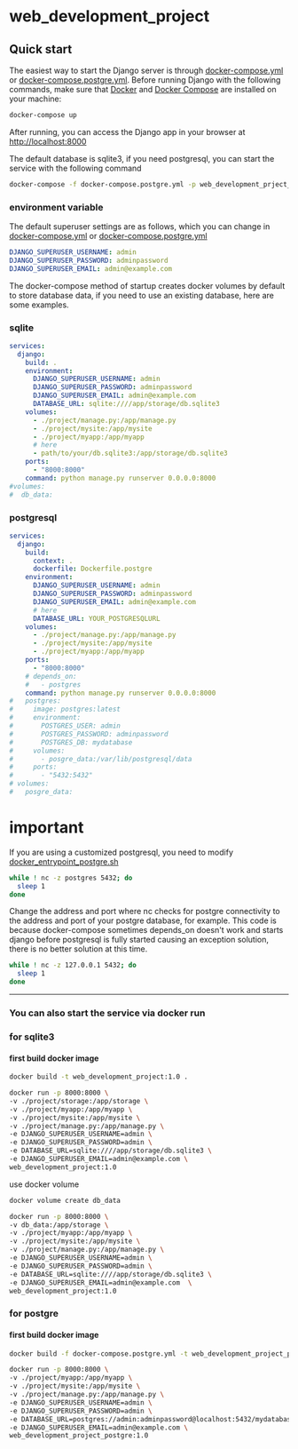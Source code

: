 # web_development_project

## Quick start
The easiest way to start the Django server is through [docker-compose.yml](docker-compose.yml) or [docker-compose.postgre.yml](docker-compose.postgre.yml). Before running Django with the following commands, make sure that [Docker](https://docs.docker.com/get-docker/) and [Docker Compose](https://docs.docker.com/compose/install/) are installed on your machine:

```bash
docker-compose up
```

After running, you can access the Django app in your browser at [http://localhost:8000](http://localhost:8000) 


The default database is sqlite3, if you need postgresql, you can start the service with the following command

```bash
docker-compose -f docker-compose.postgre.yml -p web_development_prject_postgre  up
```
### environment variable

The default superuser settings are as follows, which you can change in [docker-compose.yml](docker-compose.yml) or [docker-compose.postgre.yml](docker-compose.postgre.yml)

```yml
DJANGO_SUPERUSER_USERNAME: admin
DJANGO_SUPERUSER_PASSWORD: adminpassword
DJANGO_SUPERUSER_EMAIL: admin@example.com
```

The docker-compose method of startup creates docker volumes by default to store database data, if you need to use an existing database, here are some examples.
### sqlite
```yml
services:
  django:
    build: .
    environment:
      DJANGO_SUPERUSER_USERNAME: admin
      DJANGO_SUPERUSER_PASSWORD: adminpassword
      DJANGO_SUPERUSER_EMAIL: admin@example.com
      DATABASE_URL: sqlite:////app/storage/db.sqlite3
    volumes:
      - ./project/manage.py:/app/manage.py
      - ./project/mysite:/app/mysite
      - ./project/myapp:/app/myapp
      # here
      - path/to/your/db.sqlite3:/app/storage/db.sqlite3
    ports:
      - "8000:8000"
    command: python manage.py runserver 0.0.0.0:8000
#volumes:
#  db_data:
```
### postgresql

```yml
services:
  django:
    build:
      context: .
      dockerfile: Dockerfile.postgre
    environment:
      DJANGO_SUPERUSER_USERNAME: admin
      DJANGO_SUPERUSER_PASSWORD: adminpassword
      DJANGO_SUPERUSER_EMAIL: admin@example.com
      # here
      DATABASE_URL: YOUR_POSTGRESQLURL
    volumes:
      - ./project/manage.py:/app/manage.py
      - ./project/mysite:/app/mysite
      - ./project/myapp:/app/myapp
    ports:
      - "8000:8000"
    # depends_on:
    #   - postgres
    command: python manage.py runserver 0.0.0.0:8000
#   postgres:
#     image: postgres:latest
#     environment:
#       POSTGRES_USER: admin
#       POSTGRES_PASSWORD: adminpassword
#       POSTGRES_DB: mydatabase
#     volumes:
#       - posgre_data:/var/lib/postgresql/data
#     ports:
#       - "5432:5432"
# volumes:
#   posgre_data:
```

# important
If you are using a customized postgresql, you need to modify [docker_entrypoint_postgre.sh](project/docker_entrypoint_postgre.sh)
```sh
while ! nc -z postgres 5432; do
  sleep 1
done
```
Change the address and port where nc checks for postgre connectivity to the address and port of your postgre database, for example.
This code is because docker-compose sometimes depends_on doesn't work and starts django before postgresql is fully started causing an exception solution, there is no better solution at this time.
```sh
while ! nc -z 127.0.0.1 5432; do
  sleep 1
done
```

---

### You can also start the service via docker run 

### for sqlite3
#### first build docker image
```bash
docker build -t web_development_project:1.0 .
```

```bash
docker run -p 8000:8000 \
-v ./project/storage:/app/storage \
-v ./project/myapp:/app/myapp \
-v ./project/mysite:/app/mysite \
-v ./project/manage.py:/app/manage.py \
-e DJANGO_SUPERUSER_USERNAME=admin \
-e DJANGO_SUPERUSER_PASSWORD=admin \
-e DATABASE_URL=sqlite:////app/storage/db.sqlite3 \
-e DJANGO_SUPERUSER_EMAIL=admin@example.com \
web_development_project:1.0
```

use docker volume

```bash
docker volume create db_data
```
```bash
docker run -p 8000:8000 \
-v db_data:/app/storage \
-v ./project/myapp:/app/myapp \
-v ./project/mysite:/app/mysite \
-v ./project/manage.py:/app/manage.py \
-e DJANGO_SUPERUSER_USERNAME=admin \
-e DJANGO_SUPERUSER_PASSWORD=admin \
-e DATABASE_URL=sqlite:////app/storage/db.sqlite3 \
-e DJANGO_SUPERUSER_EMAIL=admin@example.com  \
web_development_project:1.0
```

### for postgre
#### first build docker image
```bash
docker build -f docker-compose.postgre.yml -t web_development_project_postgre:1.0 .
```

```bash
docker run -p 8000:8000 \
-v ./project/myapp:/app/myapp \
-v ./project/mysite:/app/mysite \
-v ./project/manage.py:/app/manage.py \
-e DJANGO_SUPERUSER_USERNAME=admin \
-e DJANGO_SUPERUSER_PASSWORD=admin \
-e DATABASE_URL=postgres://admin:adminpassword@localhost:5432/mydatabase \
-e DJANGO_SUPERUSER_EMAIL=admin@example.com \
web_development_project_postgre:1.0
```

